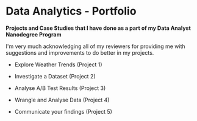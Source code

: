# Data Analytics - Portfolio

**Projects and Case Studies that I have done as a part of my Data Analyst Nanodegree Program**

I'm very much acknowledging all of my reviewers for providing me with suggestions and improvements to do better in my projects.


- Explore Weather Trends (Project 1)


- Investigate a Dataset (Project 2)


- Analyse A/B Test Results (Project 3)


- Wrangle and Analyse Data (Project 4)


- Communicate your findings (Project 5)

